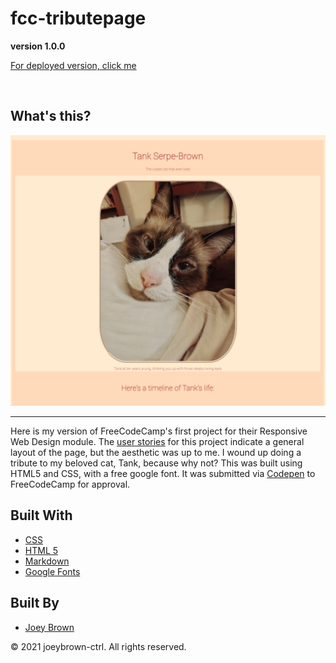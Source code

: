 # fcc-tributepage

**version 1.0.0**

[For deployed version, click me](https://joeybrown-ctrl.github.io/fcc-tributepage/)

<br>

## What's this?

![Image of top half of fcc-tributepage](https://raw.githubusercontent.com/joeybrown-ctrl/fcc-tributepage/main/Assets/tribute.png)
<hr>

Here is my version of FreeCodeCamp's first project for their Responsive Web Design module. The [user stories](https://www.freecodecamp.org/learn/responsive-web-design/responsive-web-design-projects/build-a-tribute-page) for this project indicate a general layout of the page, but the aesthetic was up to me. I wound up doing a tribute to my beloved cat, Tank, because why not? This was built using HTML5 and CSS, with a free google font. It was submitted via [Codepen](https://codepen.io/joeyBrown91/pen/MWvRajV) to FreeCodeCamp for approval.

## Built With

* [CSS](https://developer.mozilla.org/en-US/docs/Web/CSS)
* [HTML 5](https://developer.mozilla.org/en-US/docs/Web/Guide/HTML/HTML5)
* [Markdown](https://guides.github.com/features/mastering-markdown/) 
* [Google Fonts](https://fonts.google.com/) 


## Built By

* [Joey Brown](https://github.com/joeybrown-ctrl)



&copy; 2021 joeybrown-ctrl. All rights reserved.